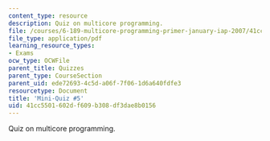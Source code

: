 ```yaml
---
content_type: resource
description: Quiz on multicore programming.
file: /courses/6-189-multicore-programming-primer-january-iap-2007/41cc5501602df609b308df3dae8b0156_quiz5.pdf
file_type: application/pdf
learning_resource_types:
- Exams
ocw_type: OCWFile
parent_title: Quizzes
parent_type: CourseSection
parent_uid: ede72693-4c5d-a06f-7f06-1d6a640fdfe3
resourcetype: Document
title: 'Mini-Quiz #5'
uid: 41cc5501-602d-f609-b308-df3dae8b0156
---
```

Quiz on multicore programming.
